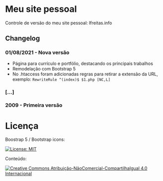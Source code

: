 # Meu site pessoal

Controle de versão do meu site pessoal: lfreitas.info

## Changelog

### 01/08/2021 - Nova versão

- Página para currículo e portfólio, destacando os principais trabalhos
- Remodelação com Bootstrap 5
- No .htaccess foram adicionadas regras para retirar a extensão da URL, exemplo: ``RewriteRule ^(index)$ $1.php [NC,L]``

### [...]

### 2009 - Primeira versão

# Licença

Boostrap 5 / Bootstrap icons: 

[![License: MIT](https://img.shields.io/badge/License-MIT-yellow.svg)](https://opensource.org/licenses/MIT)

Conteúdo:

[![Creative Commons Atribuição-NãoComercial-CompartilhaIgual 4.0 Internacional](https://i.creativecommons.org/l/by-nc-sa/4.0/88x31.png)](http://creativecommons.org/licenses/by-nc-sa/4.0/)
